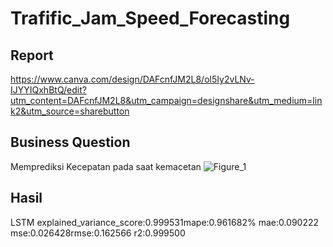 # Trafific_Jam_Speed_Forecasting
## Report
https://www.canva.com/design/DAFcnfJM2L8/ol5Iy2vLNv-IJYYIQxhBtQ/edit?utm_content=DAFcnfJM2L8&utm_campaign=designshare&utm_medium=link2&utm_source=sharebutton
## Business Question
Memprediksi Kecepatan pada saat kemacetan
![Figure_1](https://user-images.githubusercontent.com/96030714/223703230-68106682-6000-4462-bd2b-bde20cfb6f4d.png)
## Hasil
LSTM
explained_variance_score:0.999531mape:0.961682%
mae:0.090222
mse:0.026428rmse:0.162566
r2:0.999500
